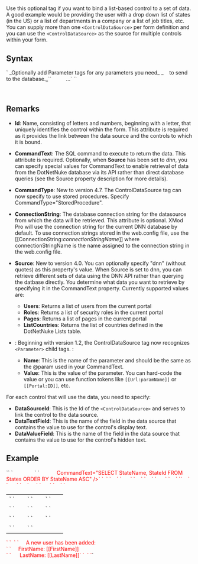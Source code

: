 # <ControlDataSource>

<a name="top"></a>



Use this optional tag if you want to bind a list-based control to a set of data. A good example would be providing the user with a drop down list of states (in the US) or a list of departments in a company or a list of job titles, etc. You can supply more than one `<ControlDataSource>` per form definition and you can use the `<ControlDataSource>` as the source for multiple controls within your form.

<a name="syntax"></a>

## Syntax

<div>  
`<ControlDataSource  
  CommandText="_string_"  
 CommandType="StoredProcedure"  
  ConnectionString="_string_"  
  Id="_string_"  
  Source="_string_">  
_Optionally add Parameter tags for any parameters you need_  
_    to send to the database._``  
    <Parameter Name="string" Value="string" DataType="data type" />  
    ...`  
`</ControlDataSource>`  
</div>

 <a name="remarks"></a>

## Remarks  

*   **Id**: Name, consisting of letters and numbers, beginning with a letter, that uniquely identifies the control within the form. This attribute is required as it provides the link between the data source and the controls to which it is bound.  

*   **CommandText**: The SQL command to execute to return the data. This attribute is required. Optionally, when **Source** has been set to _dnn_, you can specify special values for CommandText to enable retrieval of data from the DotNetNuke database via its API rather than direct database queries (see the Source property description for more details).  

*   **CommandType**: New to version 4.7\. The ControlDataSource tag can now specify to use stored procedures. Specify CommandType="StoredProcedure".  

*   **ConnectionString**: The database connection string for the datasource from which the data will be retrieved. This attribute is optional. XMod Pro will use the connection string for the current DNN database by default. To use connection strings stored in the web.config file, use the [[ConnectionString:_connectionStringName_]] where connectionStringName is the name assigned to the connection string in the web.config file.  

*   **Source**: New to version 4.0\. You can optionally specify "dnn" (without quotes) as this property's value. When Source is set to dnn, you can retrieve different sets of data using the DNN API rather than querying the datbase directly. You determine what data you want to retrieve by specifying it in the CommandText property. Currently supported values are:  

    *   **Users**: Returns a list of users from the current portal
    *   **Roles**: Returns a list of security roles in the current portal
    *   **Pages**: Returns a list of pages in the current portal
    *   **ListCountries**: Returns the list of countries defined in the DotNetNuke Lists table.  

*   **<Parameter>**: Beginning with version 1.2, the ControlDataSource tag now recognizes `<Parameter>` child tags. :  

    *   **Name**: This is the name of the parameter and should be the same as the @param used in your CommandText.
    *   **Value**: This is the value of the parameter. You can hard-code the value or you can use function tokens like `[[Url:paramName]]` or `[[Portal:ID]]`<span style="font-size: 9pt;">,</span> etc.

For each control that will use the data, you need to specify:  

*   **DataSourceId**: This is the Id of the `<ControlDataSource>` and serves to link the control to the data source.
*   **DataTextField**: This is the name of the field in the data source that contains the value to use for the control's display text.
*   **DataValueField**: This is the name of the field in the data source that contains the value to use for the control's hidden text.



## Example

<div xmlns="">`<AddForm>`  
`  <SelectCommand CommandText="SELECT @FirstName AS FirstName, @LastName AS LastName,  
                              'AZ' AS StateId">  
    <Parameter Name="FirstName" Value='[[User:FirstName]]' DefaultValue="" />  
    <Parameter Name="LastName" Value='[[User:LastName]]' DefaultValue="" />  
  </selectcommand>`  
`  <SubmitCommand CommandText="INSERT INTO Users(FirstName, LastName, StateId)  
                              VALUES(@FirstName, @LastName, @StateId)" />  
 <span style="color: #ff0000;"> <ControlDataSource Id="dsStates" ConnectionString="(your connection string here)"</span>  
<span style="color: #ff0000;">      CommandText="SELECT StateName, StateId FROM States ORDER BY StateName ASC" /></span>`  
`  <table>`  
`    <tr>`  
`      <td>`  
`        <Label For="txtFirstName" Text="First Name" />`  
`        <TextBox Id="txtFirstName" DataField="FirstName" DataType="string" />`  
`      </td>`  
`    </tr>`  
`    <tr>`  
`      <td>`  
`        <Label For="txtLastName" Text="Last Name" />`  
`        <TextBox Id="txtLastName" DataField="LastName" DataType="string" />`  
`       </td>`  
`    </tr>`  
``    <tr>`  
`      <td>`  
`        <Label For="ddlState" Text="State" />`  
`        <DropdownList Id="ddlState" DataField="StateId" DataType="int32"  
           DataSourceId="dsStates" DataTextField="StateName" DataValueField="StateId" />`  
`       </td>`  
`    </tr>`  
    <tr>`  
`      <td colspan="2">`  
`        <AddButton Text="Add"/> <CancelButton Text="Cancel" />`  
`      </td>`  
`    </tr>`  
`  </table>`  
`  <Email To="``me@mysite.com``" From="server@mysite.com" Subject="New User Added"` `Format="html">`  
`     A new user has been added:<br />`  
`     FirstName: [[FirstName]]<br />`  
`      LastName: [[LastName]]`  
`  </Email>`  
`</AddForm>`  

</div>

